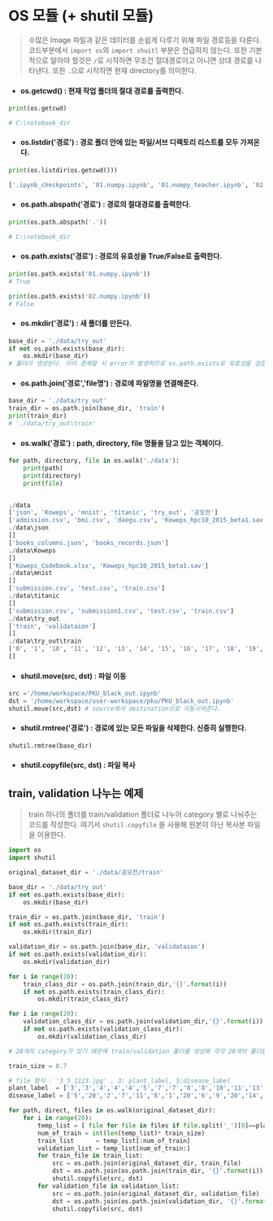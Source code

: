 # OS 모듈 (+ shutil 모듈)

> 수많은 Image 파일과 같은 데이터를 손쉽게 다루기 위해 파일 경로등을 다룬다. 코드부분에서 `import os`와 `import shuitl` 부분은 언급하지 않는다. 또한 기본적으로 알아야 할것은 `/`로 시작하면 무조건 절대경로이고 아니면 상대 경로를 나타낸다. 또한 `.`으로 시작하면 현재 directory를 의미한다.



* #### os.getcwd() : 현재 작업 폴더의 절대 경로를 출력한다.

```python
print(os.getcwd)

# C:\notebook_dir
```



* #### os.listdir('경로') : 경로 폴더 안에 있는 파일/서브 디렉토리 리스트를 모두 가져온다.

```python
print(os.listdir(os.getcwd()))

['.ipynb_checkpoints', '01.numpy.ipynb', '01.numpy_teacher.ipynb', '02.pandas.ipynb', '03.Machine_Learning.ipynb', '03.머신러닝.ipynb', '03.머신러닝_teacher.ipynb', '04.Machine_Learning(2).ipynb', '1013.ipynb', '1013_tensorflow2_teacher.ipynb', '1015_tensorflow2.ipynb', '1016_TF1.15_teacher.ipynb', '1019_TF2.1_teacher.ipynb', '10_22부터_10_26까지_cnn_1.15.ipynb', 'cache', 'data', 'DNN_mnist_1.15(16~19).ipynb', 'Elice.ipynb', 'exercise_teacher.ipynb', 'image', 'mnist.ipynb', 'multi-Linear_regression_review.ipynb', 'os 다루기.ipynb', 'Pandas_Exercise_teacher.ipynb', 'plant.ipynb', 'tf2_dnn(mnist)_svm_DT.ipynb', 'titanic.ipynb', 'titanic_exercise_tf1.15.ipynb', '수행평가', '오존 문제.ipynb']
```



* #### os.path.abspath('경로') : 경로의 절대경로를 출력한다.

```python
print(os.path.abspath('.'))

# C:\notebook_dir
```



* #### os.path.exists('경로') : 경로의 유효성을 True/False로 출력한다.

```python
print(os.path.exists('01.numpy.ipynb'))
# True

print(os.path.exists('02.numpy.ipynb'))
# False
```



* #### os.mkdir('경로') : 새 폴더를 만든다.

```python
base_dir = './data/try_out'
if not os.path.exists(base_dir):
    os.mkdir(base_dir)       
# 폴더가 생성된다. 이미 존재할 시 error가 발생하므로 os.path.exists로 유효성을 검증해준다

```



* #### os.path.join('경로','file명')  : 경로에 파일명을 연결해준다.

```python
base_dir = './data/try_out'
train_dir = os.path.join(base_dir, 'train')
print(train_dir)
# './data/try_out\train'
```



* #### os.walk('경로') : path, directory, file 명들을 담고 있는 객체이다.

```python
for path, directory, file in os.walk('./data'):
    print(path)
    print(directory)
    print(file)


./data
['json', 'Koweps', 'mnist', 'titanic', 'try_out', '공모전']
['admission.csv', 'bmi.csv', 'daegu.csv', 'Koweps_hpc10_2015_beta1.sav', 'movies.csv', 'mpg.txt', 'ozone.csv', 'ratings.csv', 'seoul.csv', 'student.csv']
./data\json
[]
['books_columns.json', 'books_records.json']
./data\Koweps
[]
['Koweps_Codebook.xlsx', 'Koweps_hpc10_2015_beta1.sav']
./data\mnist
[]
['submission.csv', 'test.csv', 'train.csv']
./data\titanic
[]
['submission.csv', 'submission1.csv', 'test.csv', 'train.csv']
./data\try_out
['train', 'validataion']
[]
./data\try_out\train
['0', '1', '10', '11', '12', '13', '14', '15', '16', '17', '18', '19', '2', '3', '4', '5', '6', '7', '8', '9']
[]
```



* ####  shutil.move(src, dst) : 파일 이동

```python
src ='/home/workspace/PKU_black_out.ipynb'
dst = '/home/workspace/user-workspace/pku/PKU_black_out.ipynb'
shutil.move(src,dst) # source에서 destination으로 이동시켜준다.
```



* #### shutil.rmtree('경로') : 경로에 있는 모든 파일을 삭제한다. 신중히 실행한다.

```python
shutil.rmtree(base_dir)
```



* #### shutil.copyfile(src, dst) : 파일 복사





## train, validation 나누는 예제

> train 하나의 폴더를 train/validation 폴더로 나누어 category 별로 나눠주는 코드를 작성한다. 여기서 `shutil.copyfile` 을 사용해 원본이 아닌 복사본 파일을 이용한다.

```python
import os
import shutil

original_dataset_dir = './data/공모전/train'

base_dir = './data/try_out'
if not os.path.exists(base_dir):
    os.mkdir(base_dir)        

train_dir = os.path.join(base_dir, 'train')
if not os.path.exists(train_dir):
    os.mkdir(train_dir)

validation_dir = os.path.join(base_dir, 'validataion')
if not os.path.exists(validation_dir):
    os.mkdir(validation_dir)

for i in range(20):
    train_class_dir = os.path.join(train_dir,'{}'.format(i)) 
    if not os.path.exists(train_class_dir):
        os.mkdir(train_class_dir)

for i in range(20):
    validation_class_dir = os.path.join(validation_dir,'{}'.format(i)) 
    if not os.path.exists(validation_class_dir):
        os.mkdir(validation_class_dir)

# 20개의 category가 있기 때문에 train/validation 폴더를 생성해 각각 20개의 폴더를 만들어준다.
```

```python
train_size = 0.7    

# file 형식 : '3_5_1123.jpg' , 3: plant_label, 5:disease_label
plant_label  = ['3','3','4','4','4','5','7','7','8','8','10','11','13','13','13','13','13','13','13','13']
disease_label = ['5','20','2','7','11','8','1','20','6','9','20','14','1','6','9','15','16','17','18','20']

for path, direct, files in os.walk(original_dataset_dir):
    for i in range(20):
        temp_list = [ file for file in files if file.split('_')[0]==plant_label[i] and file.split('_')[1]==disease_label[i]]
        num_of_train = int(len(temp_list)* train_size)    
        train_list      = temp_list[:num_of_train]
        validation_list = temp_list[num_of_train:]
        for train_file in train_list:
            src = os.path.join(original_dataset_dir, train_file)
            dst = os.path.join(os.path.join(train_dir, '{}'.format(i)), train_file)
            shutil.copyfile(src, dst)
        for validation_file in validation_list:
            src = os.path.join(original_dataset_dir, validation_file)
            dst = os.path.join(os.path.join(validation_dir, '{}'.format(i)), validation_file)
            shutil.copyfile(src, dst)

```



 